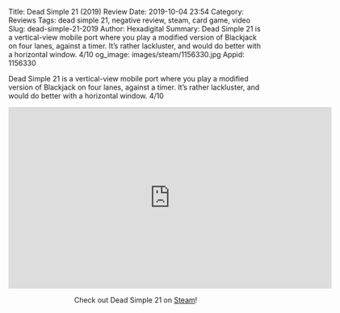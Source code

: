 Title: Dead Simple 21 (2019) Review
Date: 2019-10-04 23:54
Category: Reviews
Tags: dead simple 21, negative review, steam, card game, video
Slug: dead-simple-21-2019
Author: Hexadigital
Summary: Dead Simple 21 is a vertical-view mobile port where you play a modified version of Blackjack on four lanes, against a timer. It’s rather lackluster, and would do better with a horizontal window. 4/10
og_image: images/steam/1156330.jpg
Appid: 1156330

Dead Simple 21 is a vertical-view mobile port where you play a modified version of Blackjack on four lanes, against a timer. It’s rather lackluster, and would do better with a horizontal window. 4/10

<center><iframe src="https://www.youtube.com/embed/lHAOYT5z2rc?feature=oembed" allow="accelerometer; autoplay; encrypted-media; gyroscope; picture-in-picture" width="640" height="360" frameborder="0"></iframe>

Check out Dead Simple 21 on [Steam](https://store.steampowered.com/app/1156330/?curator_clanid=34633900)!</center>